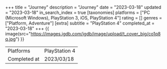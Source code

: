+++
title = "Journey"
description = "Journey"
date = "2023-03-18"
updated = "2023-03-18"
in_search_index = true
[taxonomies]
platforms = ["PC (Microsoft Windows), PlayStation 3, iOS, PlayStation 4"]
rating = []
genres = ["Platform, Adventure"]
[extra]
subtitle = "PlayStation 4"
completed_at = "2023-03-18"
+++
{{ image(src="https://images.igdb.com/igdb/image/upload/t_cover_big/co1q8q.jpg") }}

|              |            |
| ------------ | ---------- |
| Platforms    | PlayStation 4 |
| Completed at | 2023/03/18 |

